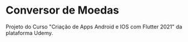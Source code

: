 # Conversor de Moedas

Projeto do Curso "Criação de Apps Android e IOS com Flutter 2021" da plataforma Udemy.
